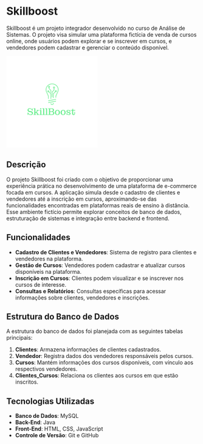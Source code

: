 # Skillboost

Skillboost é um projeto integrador desenvolvido no curso de Análise de Sistemas. O projeto visa simular uma plataforma fictícia de venda de cursos online, onde usuários podem explorar e se inscrever em cursos, e vendedores podem cadastrar e gerenciar o conteúdo disponível.

<img src="web/logo2.png" alt="Logo do Skillboost" width="240"/>

## Descrição

O projeto Skillboost foi criado com o objetivo de proporcionar uma experiência prática no desenvolvimento de uma plataforma de e-commerce focada em cursos. A aplicação simula desde o cadastro de clientes e vendedores até a inscrição em cursos, aproximando-se das funcionalidades encontradas em plataformas reais de ensino à distância. Esse ambiente fictício permite explorar conceitos de banco de dados, estruturação de sistemas e integração entre backend e frontend.

## Funcionalidades

- **Cadastro de Clientes e Vendedores**: Sistema de registro para clientes e vendedores na plataforma.
- **Gestão de Cursos**: Vendedores podem cadastrar e atualizar cursos disponíveis na plataforma.
- **Inscrição em Cursos**: Clientes podem visualizar e se inscrever nos cursos de interesse.
- **Consultas e Relatórios**: Consultas específicas para acessar informações sobre clientes, vendedores e inscrições.

## Estrutura do Banco de Dados

A estrutura do banco de dados foi planejada com as seguintes tabelas principais:

1. **Clientes**: Armazena informações de clientes cadastrados.
2. **Vendedor**: Registra dados dos vendedores responsáveis pelos cursos.
3. **Cursos**: Mantém informações dos cursos disponíveis, com vínculo aos respectivos vendedores.
4. **Clientes_Cursos**: Relaciona os clientes aos cursos em que estão inscritos.

## Tecnologias Utilizadas

- **Banco de Dados**: MySQL
- **Back-End**: Java
- **Front-End**: HTML, CSS, JavaScript
- **Controle de Versão**: Git e GitHub
